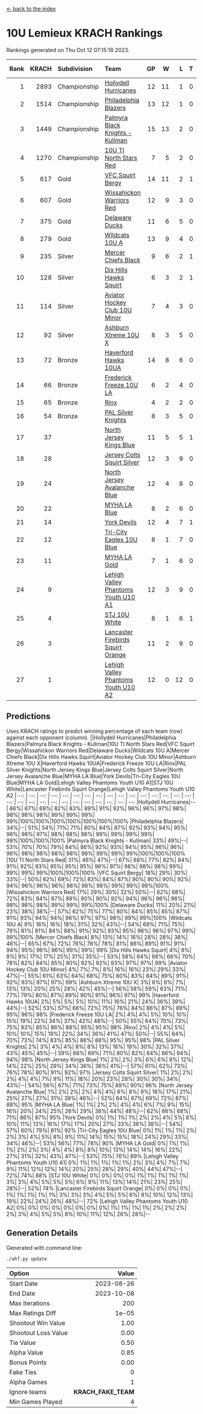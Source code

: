 [<- back to the index](readme.md)
# 10U Lemieux KRACH Rankings
Rankings generated on Thu Oct 12 07:15:18 2023.

Rank|KRACH|Subdivision|Team|GP|W|L|T|OTW|OTL|SoS|Exp Wins|Win Diff
---:|---:|:---|:---|---:|---:|---:|---:|---:|---:|---:|---:|---:
1|2893|Championship|[Hollydell Hurricanes](https://gamesheetstats.com/seasons/3659/teams/140380/schedule)|12|11|1|0|0|0|338|11.8|-0.0
2|1514|Championship|[Philadelphia Blazers](https://gamesheetstats.com/seasons/3659/teams/140393/schedule)|13|12|1|0|1|0|158|12.9|0.0
3|1449|Championship|[Palmyra Black Knights - Kullman](https://gamesheetstats.com/seasons/3659/teams/140392/schedule)|15|13|2|0|0|0|396|13.8|-0.0
4|1270|Championship|[10U TI North Stars Red](https://gamesheetstats.com/seasons/3659/teams/140266/schedule)|7|5|2|0|0|0|798|5.8|-0.0
5|617|Gold|[VFC Squirt Bergy](https://gamesheetstats.com/seasons/3659/teams/140396/schedule)|14|11|2|1|0|2|222|12.4|0.0
6|607|Gold|[Wissahickon Warriors Red](https://gamesheetstats.com/seasons/3659/teams/140398/schedule)|12|9|3|0|2|0|459|9.9|0.0
7|375|Gold|[Delaware Ducks](https://gamesheetstats.com/seasons/3659/teams/140376/schedule)|11|6|5|0|0|1|832|6.8|-0.0
8|279|Gold|[Wildcats 10U A](https://gamesheetstats.com/seasons/3659/teams/140397/schedule)|13|9|4|0|1|1|335|9.9|0.0
9|235|Silver|[Mercer Chiefs Black](https://gamesheetstats.com/seasons/3659/teams/140386/schedule)|9|6|2|1|0|0|255|7.4|0.0
10|128|Silver|[Dix Hills Hawks Squirt](https://gamesheetstats.com/seasons/3659/teams/140377/schedule)|6|3|2|1|0|0|316|4.4|0.0
11|114|Silver|[Aviator Hockey Club 10U Minor](https://gamesheetstats.com/seasons/3659/teams/140375/schedule)|7|4|3|0|1|0|237|4.8|-0.0
12|92|Silver|[Ashburn Xtreme 10U X](https://gamesheetstats.com/seasons/3659/teams/140374/schedule)|8|3|5|0|0|0|988|3.8|-0.0
13|72|Bronze|[Haverford Hawks 10UA](https://gamesheetstats.com/seasons/3659/teams/140379/schedule)|14|8|6|0|0|1|299|8.9|0.0
14|66|Bronze|[Frederick Freeze 10U LA](https://gamesheetstats.com/seasons/3659/teams/140378/schedule)|6|2|4|0|0|0|620|2.9|0.0
15|65|Bronze|[Rinx](https://gamesheetstats.com/seasons/3659/teams/142499/schedule)|4|2|2|0|0|0|430|2.9|0.0
16|54|Bronze|[PAL Silver Knights](https://gamesheetstats.com/seasons/3659/teams/140391/schedule)|8|3|5|0|0|0|320|3.9|0.0
17|37||[North Jersey Kings Blue](https://gamesheetstats.com/seasons/3659/teams/140390/schedule)|11|5|5|1|0|0|200|6.4|0.0
18|28||[Jersey Colts Squirt Silver](https://gamesheetstats.com/seasons/3659/teams/140381/schedule)|12|3|9|0|1|1|558|3.9|0.0
19|24||[North Jersey Avalanche Blue](https://gamesheetstats.com/seasons/3659/teams/140389/schedule)|12|4|8|0|0|0|389|4.9|0.0
20|22||[MYHA LA Blue](https://gamesheetstats.com/seasons/3659/teams/140387/schedule)|8|2|6|0|0|0|369|2.9|0.0
21|14||[York Devils](https://gamesheetstats.com/seasons/3659/teams/140399/schedule)|12|4|7|1|0|0|327|5.4|0.0
22|12||[Tri-City Eagles 10U Blue](https://gamesheetstats.com/seasons/3659/teams/140395/schedule)|8|1|7|0|0|0|648|1.9|0.0
23|11||[MYHA LA Gold](https://gamesheetstats.com/seasons/3659/teams/140388/schedule)|7|1|6|0|0|0|568|1.9|0.0
24|9||[Lehigh Valley Phantoms Youth U10 A1](https://gamesheetstats.com/seasons/3659/teams/140383/schedule)|12|3|9|0|0|0|291|3.9|0.0
25|4||[STJ 10U White](https://gamesheetstats.com/seasons/3659/teams/140394/schedule)|8|1|6|1|0|1|337|2.4|0.0
26|3||[Lancaster Firebirds Squirt Orange](https://gamesheetstats.com/seasons/3659/teams/140382/schedule)|11|2|9|0|1|0|134|2.9|0.0
27|1||[Lehigh Valley Phantoms Youth U10 A2](https://gamesheetstats.com/seasons/3659/teams/140384/schedule)|12|0|12|0|0|0|252|0.9|0.0

## Predictions
Uses KRACH ratings to predict winning percentage of each team (row) against each opponent (column).
||Hollydell Hurricanes|Philadelphia Blazers|Palmyra Black Knights - Kullman|10U TI North Stars Red|VFC Squirt Bergy|Wissahickon Warriors Red|Delaware Ducks|Wildcats 10U A|Mercer Chiefs Black|Dix Hills Hawks Squirt|Aviator Hockey Club 10U Minor|Ashburn Xtreme 10U X|Haverford Hawks 10UA|Frederick Freeze 10U LA|Rinx|PAL Silver Knights|North Jersey Kings Blue|Jersey Colts Squirt Silver|North Jersey Avalanche Blue|MYHA LA Blue|York Devils|Tri-City Eagles 10U Blue|MYHA LA Gold|Lehigh Valley Phantoms Youth U10 A1|STJ 10U White|Lancaster Firebirds Squirt Orange|Lehigh Valley Phantoms Youth U10 A2
| --: | --: | --: | --: | --: | --: | --: | --: | --: | --: | --: | --: | --: | --: | --: | --: | --: | --: | --: | --: | --: | --: | --: | --: | --: | --: | --: | --: 
|Hollydell Hurricanes|--| 66%| 67%| 69%| 82%| 83%| 89%| 91%| 92%| 96%| 96%| 97%| 98%| 98%| 98%| 98%| 99%| 99%| 99%| 99%|100%|100%|100%|100%|100%|100%|100%
|Philadelphia Blazers| 34%|--| 51%| 54%| 71%| 71%| 80%| 84%| 87%| 92%| 93%| 94%| 95%| 96%| 96%| 97%| 98%| 98%| 98%| 99%| 99%| 99%| 99%| 99%|100%|100%|100%
|Palmyra Black Knights - Kullman| 33%| 49%|--| 53%| 70%| 70%| 79%| 84%| 86%| 92%| 93%| 94%| 95%| 96%| 96%| 96%| 98%| 98%| 98%| 98%| 99%| 99%| 99%| 99%|100%|100%|100%
|10U TI North Stars Red| 31%| 46%| 47%|--| 67%| 68%| 77%| 82%| 84%| 91%| 92%| 93%| 95%| 95%| 95%| 96%| 97%| 98%| 98%| 98%| 99%| 99%| 99%| 99%|100%|100%|100%
|VFC Squirt Bergy| 18%| 29%| 30%| 33%|--| 50%| 62%| 69%| 72%| 83%| 84%| 87%| 90%| 90%| 90%| 92%| 94%| 96%| 96%| 96%| 98%| 98%| 98%| 99%| 99%| 99%|100%
|Wissahickon Warriors Red| 17%| 29%| 30%| 32%| 50%|--| 62%| 68%| 72%| 83%| 84%| 87%| 89%| 90%| 90%| 92%| 94%| 96%| 96%| 96%| 98%| 98%| 98%| 99%| 99%| 99%|100%
|Delaware Ducks| 11%| 20%| 21%| 23%| 38%| 38%|--| 57%| 62%| 75%| 77%| 80%| 84%| 85%| 85%| 87%| 91%| 93%| 94%| 94%| 96%| 97%| 97%| 98%| 99%| 99%|100%
|Wildcats 10U A|  9%| 16%| 16%| 18%| 31%| 32%| 43%|--| 54%| 69%| 71%| 75%| 79%| 81%| 81%| 84%| 88%| 91%| 92%| 93%| 95%| 96%| 96%| 97%| 99%| 99%|100%
|Mercer Chiefs Black|  8%| 13%| 14%| 16%| 28%| 28%| 38%| 46%|--| 65%| 67%| 72%| 76%| 78%| 78%| 81%| 86%| 89%| 91%| 91%| 94%| 95%| 96%| 96%| 99%| 99%| 99%
|Dix Hills Hawks Squirt|  4%|  8%|  8%|  9%| 17%| 17%| 25%| 31%| 35%|--| 53%| 58%| 64%| 66%| 66%| 70%| 78%| 82%| 84%| 85%| 90%| 92%| 92%| 93%| 97%| 97%| 99%
|Aviator Hockey Club 10U Minor|  4%|  7%|  7%|  8%| 16%| 16%| 23%| 29%| 33%| 47%|--| 55%| 61%| 63%| 64%| 68%| 75%| 80%| 83%| 84%| 89%| 91%| 92%| 93%| 97%| 97%| 99%
|Ashburn Xtreme 10U X|  3%|  6%|  6%|  7%| 13%| 13%| 20%| 25%| 28%| 42%| 45%|--| 56%| 58%| 59%| 63%| 71%| 77%| 79%| 80%| 87%| 89%| 90%| 91%| 96%| 97%| 99%
|Haverford Hawks 10UA|  2%|  5%|  5%|  5%| 10%| 11%| 16%| 21%| 24%| 36%| 39%| 44%|--| 52%| 53%| 57%| 66%| 72%| 75%| 76%| 84%| 86%| 87%| 89%| 95%| 96%| 98%
|Frederick Freeze 10U LA|  2%|  4%|  4%|  5%| 10%| 10%| 15%| 19%| 22%| 34%| 37%| 42%| 48%|--| 50%| 55%| 64%| 70%| 73%| 75%| 83%| 85%| 86%| 88%| 95%| 95%| 98%
|Rinx|  2%|  4%|  4%|  5%| 10%| 10%| 15%| 19%| 22%| 34%| 36%| 41%| 47%| 50%|--| 55%| 64%| 70%| 73%| 74%| 83%| 85%| 86%| 88%| 95%| 95%| 98%
|PAL Silver Knights|  2%|  3%|  4%|  4%|  8%|  8%| 13%| 16%| 19%| 30%| 32%| 37%| 43%| 45%| 45%|--| 59%| 66%| 69%| 71%| 80%| 82%| 84%| 86%| 94%| 94%| 98%
|North Jersey Kings Blue|  1%|  2%|  2%|  3%|  6%|  6%|  9%| 12%| 14%| 22%| 25%| 29%| 34%| 36%| 36%| 41%|--| 57%| 61%| 62%| 73%| 76%| 78%| 80%| 91%| 92%| 97%
|Jersey Colts Squirt Silver|  1%|  2%|  2%|  2%|  4%|  4%|  7%|  9%| 11%| 18%| 20%| 23%| 28%| 30%| 30%| 34%| 43%|--| 54%| 56%| 67%| 71%| 73%| 75%| 89%| 90%| 96%
|North Jersey Avalanche Blue|  1%|  2%|  2%|  2%|  4%|  4%|  6%|  8%|  9%| 16%| 17%| 21%| 25%| 27%| 27%| 31%| 39%| 46%|--| 52%| 64%| 67%| 69%| 72%| 87%| 88%| 95%
|MYHA LA Blue|  1%|  1%|  2%|  2%|  4%|  4%|  6%|  7%|  9%| 15%| 16%| 20%| 24%| 25%| 26%| 29%| 38%| 44%| 48%|--| 62%| 66%| 68%| 71%| 86%| 87%| 95%
|York Devils|  0%|  1%|  1%|  1%|  2%|  2%|  4%|  5%|  6%| 10%| 11%| 13%| 16%| 17%| 17%| 20%| 27%| 33%| 36%| 38%|--| 54%| 57%| 60%| 79%| 81%| 92%
|Tri-City Eagles 10U Blue|  0%|  1%|  1%|  1%|  2%|  2%|  3%|  4%|  5%|  8%|  9%| 11%| 14%| 15%| 15%| 18%| 24%| 29%| 33%| 34%| 46%|--| 53%| 56%| 77%| 78%| 90%
|MYHA LA Gold|  0%|  1%|  1%|  1%|  2%|  2%|  3%|  4%|  4%|  8%|  8%| 10%| 13%| 14%| 14%| 16%| 22%| 27%| 31%| 32%| 43%| 47%|--| 53%| 75%| 76%| 89%
|Lehigh Valley Phantoms Youth U10 A1|  0%|  1%|  1%|  1%|  1%|  1%|  2%|  3%|  4%|  7%|  7%|  9%| 11%| 12%| 12%| 14%| 20%| 25%| 28%| 29%| 40%| 44%| 47%|--| 72%| 74%| 88%
|STJ 10U White|  0%|  0%|  0%|  0%|  1%|  1%|  1%|  1%|  1%|  3%|  3%|  4%|  5%|  5%|  5%|  6%|  9%| 11%| 13%| 14%| 21%| 23%| 25%| 28%|--| 52%| 74%
|Lancaster Firebirds Squirt Orange|  0%|  0%|  0%|  0%|  1%|  1%|  1%|  1%|  1%|  3%|  3%|  3%|  4%|  5%|  5%|  6%|  8%| 10%| 12%| 13%| 19%| 22%| 24%| 26%| 48%|--| 72%
|Lehigh Valley Phantoms Youth U10 A2|  0%|  0%|  0%|  0%|  0%|  0%|  0%|  0%|  1%|  1%|  1%|  1%|  2%|  2%|  2%|  2%|  3%|  4%|  5%|  5%|  8%| 10%| 11%| 12%| 26%| 28%|--

## Generation Details

Generated with command line:
```
./ahf.py update
```

| Option | Value |
| :----- | ----: |
| Start Date | 2023-08-26 |
| End Date | 2023-10-08 |
| Max Iterations | 200 |
| Max Ratings Diff | 1e-05 |
| Shootout Win Value | 1.00 |
| Shootout Loss Value | 0.00 |
| Tie Value | 0.50 |
| Alpha Value | 0.85 |
| Bonus Points | 0.00 |
| Fake Ties | 0 |
| Alpha Games | 1 |
| Ignore teams | __KRACH_FAKE_TEAM__ |
| Min Games Played | 4 |

